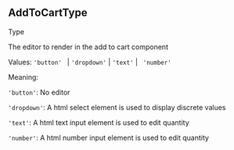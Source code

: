 ## AddToCartType

<span class="badge badge-warning">Type</span>

The editor to render in the add to cart component

Values: `'button' ` | ` 'dropdown' ` | ` 'text' ` | ` 'number'`

Meaning:


`'button'`: No editor

`'dropdown'`: A html select element is used to display discrete values

`'text'`: A html text input element is used to edit quantity

`'number'`: A html number input element is used to edit quantity


